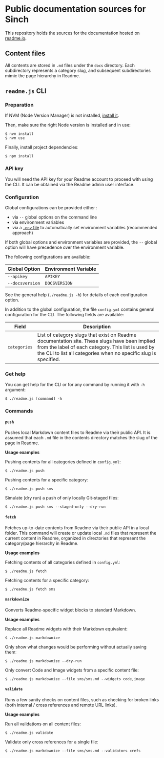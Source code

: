 # Public documentation sources for Sinch

This repository holds the sources for the documentation hosted on [readme.io](http://sinch.readme.io).

## Content files

All contents are stored in `.md` files under the `docs` directory. Each subdirectory represents a category slug, and
subsequent subdirectories mimic the page hierarchy in Readme.

## `readme.js` CLI

### Preparation

If NVM (Node Version Manager) is not installed, [install it](https://github.com/nvm-sh/nvm#installation-and-update).

Then, make sure the right Node version is installed and in use:

    $ nvm install              
    $ nvm use

Finally, install project dependencies:
    
    $ npm install
    
### API key

You will need the API key for your Readme account to proceed with using the CLI. It can be obtained via the Readme admin 
user interface.

### Configuration

Global configurations can be provided either :
 - via `--` global options on the command line
 - via environment variables
 - via a [`.env` file](https://www.npmjs.com/package/dotenv) to automatically set environment variables (recommended approach)
 
If both global options and environment variables are provided, the `--` global option will have precedence over the environment variable.

The following configurations are available:

| Global Option     | Environment Variable |
| ---               | ---                  |
| `--apikey`        | `APIKEY`             |
| `--docsversion`   | `DOCSVERSION`        |

See the general help (`./readme.js -h`) for details of each configuration option.

In addition to the global configuration, the file `config.yml` contains general configuration for the CLI. 
The following fields are available:

| Field         | Description |
| ---           | ---         |
|`categories`   | List of category slugs that exist on Readme documentation site. These slugs have been implied from the label of each category. This list is used by the CLI to list all categories when no specific slug is specified. |

### Get help

You can get help for the CLI or for any command by running it with `-h` argument:

    $ ./readme.js [command] -h 

### Commands

#### `push`

Pushes local Markdown content files to Readme via their public API. It is assumed that each `.md` file in the 
contents directory matches the slug of the page in Readme. 

**Usage examples**

Pushing contents for all categories defined in `config.yml`:

    $ ./readme.js push
    
Pushing contents for a specific category:

    $ ./readme.js push sms
    
Simulate (dry run) a push of only locally Git-staged files:  

    $ ./readme.js push sms --staged-only --dry-run   
    
#### `fetch`

Fetches up-to-date contents from Readme via their public API in a local folder. 
This command will create or update local `.md` files that represent the current content in Readme, organized in directories 
that represent the category/page hierarchy in Readme.  

**Usage examples**

Fetching contents of all categories defined in `config.yml`:

    $ ./readme.js fetch
    
Fetching contents for a specific category:

    $ ./readme.js fetch sms

#### `markdownize`

Converts Readme-specific widget blocks to standard Markdown.

**Usage examples**

Replace all Readme widgets with their Markdown equivalent:
 
    $ ./readme.js markdownize 

Only show what changes would be performing without actually saving them:
 
    $ ./readme.js markdownize --dry-run
    
Only convert Code and Image widgets from a specific content file:
 
    $ ./readme.js markdownize --file sms/sms.md --widgets code,image
    
#### `validate`

Runs a few sanity checks on content files, such as checking for broken links (both internal / cross references and remote URL links).    
 
**Usage examples** 
 
Run all validations on all content files:
 
    $ ./readme.js validate  
    
Validate only cross references for a single file:
 
    $ ./readme.js markdownize --file sms/sms.md --validators xrefs
 